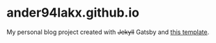 # ander94lakx.github.io
 
My personal blog project created with ~~Jekyll~~ Gatsby and [this template](https://github.com/abhaynikam/gatsby-nice-blog).
